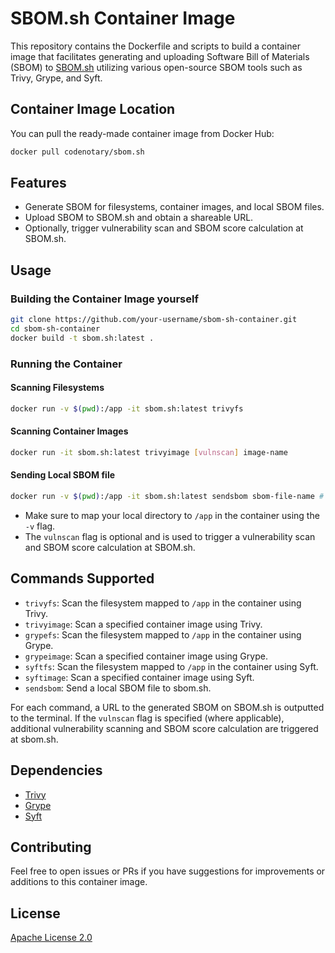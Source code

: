 # SBOM.sh Container Image

This repository contains the Dockerfile and scripts to build a container image that facilitates generating and uploading Software Bill of Materials (SBOM) to [SBOM.sh](https://sbom.sh) utilizing various open-source SBOM tools such as Trivy, Grype, and Syft.

## Container Image Location

You can pull the ready-made container image from Docker Hub:

```bash
docker pull codenotary/sbom.sh
```

## Features

- Generate SBOM for filesystems, container images, and local SBOM files.
- Upload SBOM to SBOM.sh and obtain a shareable URL.
- Optionally, trigger vulnerability scan and SBOM score calculation at SBOM.sh.

## Usage

### Building the Container Image yourself

```bash
git clone https://github.com/your-username/sbom-sh-container.git
cd sbom-sh-container
docker build -t sbom.sh:latest .
```

### Running the Container

#### Scanning Filesystems

```bash
docker run -v $(pwd):/app -it sbom.sh:latest trivyfs
```

#### Scanning Container Images

```bash
docker run -it sbom.sh:latest trivyimage [vulnscan] image-name
```

#### Sending Local SBOM file

```bash
docker run -v $(pwd):/app -it sbom.sh:latest sendsbom sbom-file-name # SBOM file in the mapped app folder
```

- Make sure to map your local directory to `/app` in the container using the `-v` flag.
- The `vulnscan` flag is optional and is used to trigger a vulnerability scan and SBOM score calculation at SBOM.sh.

## Commands Supported

- `trivyfs`: Scan the filesystem mapped to `/app` in the container using Trivy.
- `trivyimage`: Scan a specified container image using Trivy.
- `grypefs`: Scan the filesystem mapped to `/app` in the container using Grype.
- `grypeimage`: Scan a specified container image using Grype.
- `syftfs`: Scan the filesystem mapped to `/app` in the container using Syft.
- `syftimage`: Scan a specified container image using Syft.
- `sendsbom`: Send a local SBOM file to sbom.sh.

For each command, a URL to the generated SBOM on SBOM.sh is outputted to the terminal. If the `vulnscan` flag is specified (where applicable), additional vulnerability scanning and SBOM score calculation are triggered at sbom.sh.

## Dependencies

- [Trivy](https://github.com/aquasecurity/trivy)
- [Grype](https://github.com/anchore/grype)
- [Syft](https://github.com/anchore/syft)

## Contributing

Feel free to open issues or PRs if you have suggestions for improvements or additions to this container image.

## License

[Apache License 2.0](LICENSE)
